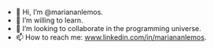 - 👋 Hi, I’m @mariananlemos.
- 🌱 I’m willing to learn.
- 💞️ I’m looking to collaborate in the programming universe.
- 📫 How to reach me: www.linkedin.com/in/mariananlemos.

<!---
mariananlemos/mariananlemos is a ✨ special ✨ repository because its `README.md` (this file) appears on your GitHub profile.
You can click the Preview link to take a look at your changes.
--->
